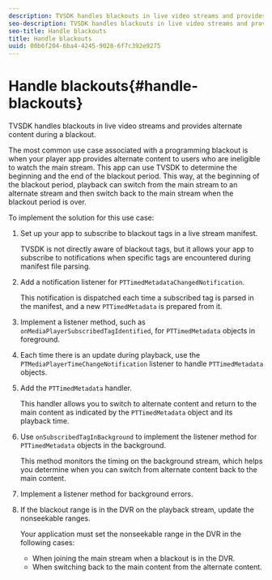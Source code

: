 ```yaml
---
description: TVSDK handles blackouts in live video streams and provides alternate content during a blackout.
seo-description: TVSDK handles blackouts in live video streams and provides alternate content during a blackout.
seo-title: Handle blackouts
title: Handle blackouts
uuid: 00b6f204-6ba4-4245-9028-6f7c392e9275
---
```


# Handle blackouts{#handle-blackouts}

TVSDK handles blackouts in live video streams and provides alternate content during a blackout.

The most common use case associated with a programming blackout is when your player app provides alternate content to users who are ineligible to watch the main stream. This app can use TVSDK to determine the beginning and the end of the blackout period. This way, at the beginning of the blackout period, playback can switch from the main stream to an alternate stream and then switch back to the main stream when the blackout period is over.

To implement the solution for this use case:

1. Set up your app to subscribe to blackout tags in a live stream manifest.

   TVSDK is not directly aware of blackout tags, but it allows your app to subscribe to notifications when specific tags are encountered during manifest file parsing. 
1. Add a notification listener for `PTTimedMetadataChangedNotification`.

   This notification is dispatched each time a subscribed tag is parsed in the manifest, and a new `PTTimedMetadata` is prepared from it. 

1. Implement a listener method, such as `onMediaPlayerSubscribedTagIdentified`, for `PTTimedMetadata` objects in foreground. 

1. Each time there is an update during playback, use the `PTMediaPlayerTimeChangeNotification` listener to handle `PTTimedMetadata` objects. 

1. Add the `PTTimedMetadata` handler.

   This handler allows you to switch to alternate content and return to the main content as indicated by the `PTTimedMetadata` object and its playback time. 

1. Use `onSubscribedTagInBackground` to implement the listener method for `PTTimedMetadata` objects in the background.

   This method monitors the timing on the background stream, which helps you determine when you can switch from alternate content back to the main content. 

1. Implement a listener method for background errors. 
1. If the blackout range is in the DVR on the playback stream, update the nonseekable ranges.

   Your application must set the nonseekable range in the DVR in the following cases:

    * When joining the main stream when a blackout is in the DVR. 
    * When switching back to the main content from the alternate content.

